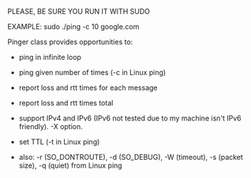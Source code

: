 PLEASE, BE SURE YOU RUN IT WITH SUDO

EXAMPLE: sudo ./ping -c 10 google.com

Pinger class provides opportunities to:

- ping in infinite loop
- ping given number of times (-c in Linux ping)

- report loss and rtt times for each message
- report loss and rtt times total

- support IPv4 and IPv6 (IPv6 not tested due to my machine isn't IPv6 friendly). -X option.
- set TTL (-t in Linux ping)
- also: -r (SO_DONTROUTE), -d (SO_DEBUG), -W (timeout), -s (packet size), -q (quiet) from Linux ping
